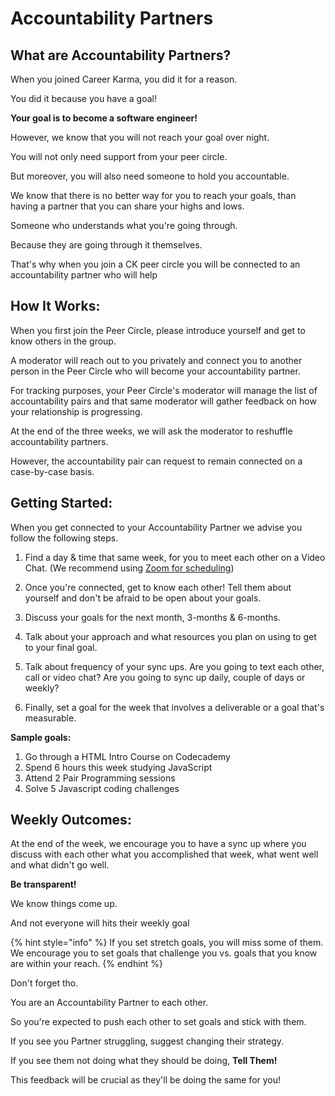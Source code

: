 # Accountability Partners

## What are Accountability Partners? 

When you joined Career Karma, you did it for a reason. 

You did it because you have a goal!

**Your goal is to become a software engineer!**

However, we know that you will not reach your goal over night. 

You will not only need support from your peer circle. 

But moreover, you will also need someone to hold you accountable. 

We know that there is no better way for you to reach your goals, than having a partner that you can share your highs and lows. 

Someone who understands what you're going through. 

Because they are going through it themselves. 

That's why when you join a CK peer circle you will be connected to an accountability partner who will help 

## How It Works:

When you first join the Peer Circle, please introduce yourself and get to know others in the group. 

A moderator will reach out to you privately and connect you to another person in the Peer Circle who will become your accountability partner. 

For tracking purposes, your Peer Circle's moderator will manage the list of accountability pairs and that same moderator will gather feedback on how your relationship is progressing. 

At the end of the three weeks, we will ask the moderator to reshuffle accountability partners. 

However, the accountability pair can request to remain connected on a case-by-case basis. 

## Getting Started:

When you get connected to your Accountability Partner we advise you follow the following steps. 

1. Find a day & time that same week, for you to meet each other on a Video Chat. \(We recommend using [Zoom for scheduling](https://zoom.us/)\)

2. Once you're connected, get to know each other! Tell them about yourself and don't be afraid to be open about your goals. 

3. Discuss your goals for the next month, 3-months & 6-months. 

4. Talk about your approach and what resources you plan on using to get to your final goal. 

5. Talk about frequency of your sync ups. Are you going to text each other, call or video chat? Are you going to sync up daily, couple of days or weekly? 

6. Finally, set a goal for the week that involves a deliverable or a goal that's measurable. 

**Sample goals:** 

1. Go through a HTML Intro Course on Codecademy
2. Spend 6 hours this week studying JavaScript 
3. Attend 2 Pair Programming sessions 
4. Solve 5 Javascript coding challenges 

## Weekly Outcomes: 

At the end of the week, we encourage you to have a sync up where you discuss with each other what you accomplished that week, what went well and what didn't go well. 

**Be transparent!**

We know things come up.

And not everyone will hits their weekly goal  

{% hint style="info" %}
If you set stretch goals, you will miss some of them. We encourage you to set goals that challenge you vs. goals that you know are within your reach. 
{% endhint %}

Don't forget tho. 

You are an Accountability Partner to each other.  

So you're expected to push each other to set goals and stick with them. 

If you see you Partner struggling, suggest changing their strategy. 

If you see them not doing what they should be doing, **Tell Them!**

This feedback will be crucial as they'll be doing the same for you!



